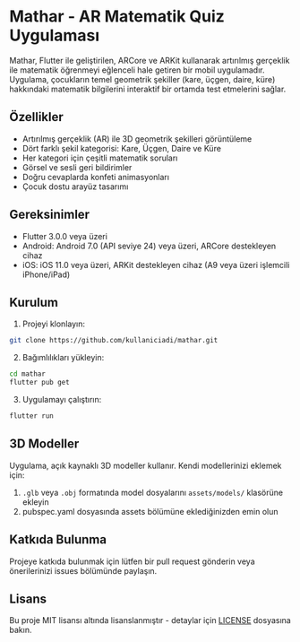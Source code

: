 # Mathar - AR Matematik Quiz Uygulaması

Mathar, Flutter ile geliştirilen, ARCore ve ARKit kullanarak artırılmış gerçeklik ile matematik öğrenmeyi eğlenceli hale getiren bir mobil uygulamadır. Uygulama, çocukların temel geometrik şekiller (kare, üçgen, daire, küre) hakkındaki matematik bilgilerini interaktif bir ortamda test etmelerini sağlar.

## Özellikler

- Artırılmış gerçeklik (AR) ile 3D geometrik şekilleri görüntüleme
- Dört farklı şekil kategorisi: Kare, Üçgen, Daire ve Küre
- Her kategori için çeşitli matematik soruları
- Görsel ve sesli geri bildirimler
- Doğru cevaplarda konfeti animasyonları
- Çocuk dostu arayüz tasarımı

## Gereksinimler

- Flutter 3.0.0 veya üzeri
- Android: Android 7.0 (API seviye 24) veya üzeri, ARCore destekleyen cihaz
- iOS: iOS 11.0 veya üzeri, ARKit destekleyen cihaz (A9 veya üzeri işlemcili iPhone/iPad)

## Kurulum

1. Projeyi klonlayın:
```bash
git clone https://github.com/kullaniciadi/mathar.git
```

2. Bağımlılıkları yükleyin:
```bash
cd mathar
flutter pub get
```

3. Uygulamayı çalıştırın:
```bash
flutter run
```

## 3D Modeller

Uygulama, açık kaynaklı 3D modeller kullanır. Kendi modellerinizi eklemek için:

1. `.glb` veya `.obj` formatında model dosyalarını `assets/models/` klasörüne ekleyin
2. pubspec.yaml dosyasında assets bölümüne eklediğinizden emin olun

## Katkıda Bulunma

Projeye katkıda bulunmak için lütfen bir pull request gönderin veya önerilerinizi issues bölümünde paylaşın.

## Lisans

Bu proje MIT lisansı altında lisanslanmıştır - detaylar için [LICENSE](LICENSE) dosyasına bakın.
